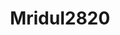 ---
title: Mridul2820
github: https://github.com/Mridul2820
mode: light
transition: 1s
score: 79.0
archetype:
- Project Showcase
---